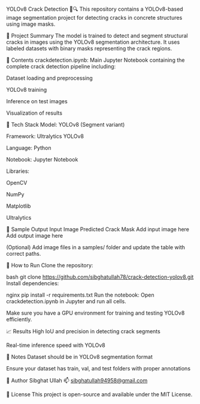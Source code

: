 YOLOv8 Crack Detection 🧠🔍
This repository contains a YOLOv8-based image segmentation project for detecting cracks in concrete structures using image masks.

🧪 Project Summary
The model is trained to detect and segment structural cracks in images using the YOLOv8 segmentation architecture. It uses labeled datasets with binary masks representing the crack regions.

📂 Contents
crackdetection.ipynb: Main Jupyter Notebook containing the complete crack detection pipeline including:

Dataset loading and preprocessing

YOLOv8 training

Inference on test images

Visualization of results

🚀 Tech Stack
Model: YOLOv8 (Segment variant)

Framework: Ultralytics YOLOv8

Language: Python

Notebook: Jupyter Notebook

Libraries:

OpenCV

NumPy

Matplotlib

Ultralytics

📸 Sample Output
Input Image	Predicted Crack Mask
Add input image here	Add output image here

(Optional) Add image files in a samples/ folder and update the table with correct paths.

🧰 How to Run
Clone the repository:

bash
git clone https://github.com/sibghatullah78/crack-detection-yolov8.git
Install dependencies:

nginx
pip install -r requirements.txt
Run the notebook:
Open crackdetection.ipynb in Jupyter and run all cells.

Make sure you have a GPU environment for training and testing YOLOv8 efficiently.

📈 Results
High IoU and precision in detecting crack segments

Real-time inference speed with YOLOv8

📌 Notes
Dataset should be in YOLOv8 segmentation format

Ensure your dataset has train, val, and test folders with proper annotations

📧 Author
Sibghat Ullah
📫 sibghatullah94958@gmail.com

📜 License
This project is open-source and available under the MIT License.
